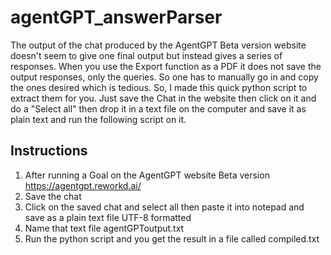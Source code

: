 # agentGPT_answerParser
The output of the chat produced by the AgentGPT Beta version website doesn't seem to give one final output but instead gives a series of responses. When you use the Export function as a PDF it does not save the output responses, only the queries. So one has to manually go in and copy the ones desired which is tedious. So, I made this quick python script to extract them for you. Just save the Chat in the website then click on it and do a "Select all" then drop it in a text file on the computer and save it as plain text and run the following script on it.

## Instructions
1. After running a Goal on the AgentGPT website Beta version https://agentgpt.reworkd.ai/
2. Save the chat
3. Click on the saved chat and select all then paste it into notepad and save as a plain text file UTF-8 formatted
5. Name that text file agentGPToutput.txt
6. Run the python script and you get the result in a file called compiled.txt
